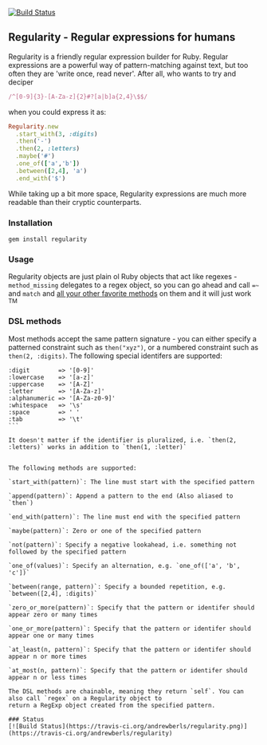 [![Build Status](https://travis-ci.org/ferdinandrosario/regularity.svg)](https://travis-ci.org/ferdinandrosario/regularity)

## Regularity - Regular expressions for humans

Regularity is a friendly regular expression builder for Ruby. Regular expressions are a powerful way of
pattern-matching against text, but too often they are 'write once, read never'. After all, who wants to try and deciper

```ruby
/^[0-9]{3}-[A-Za-z]{2}#?[a|b]a{2,4}\$$/
```

when you could express it as:

```ruby
Regularity.new
  .start_with(3, :digits)
  .then('-')
  .then(2, :letters)
  .maybe('#')
  .one_of(['a','b'])
  .between([2,4], 'a')
  .end_with('$')
```

While taking up a bit more space, Regularity expressions are much more readable than their cryptic counterparts.

### Installation

```
gem install regularity
```

### Usage

Regularity objects are just plain ol Ruby objects that act like regexes - `method_missing` delegates to a regex object,
so you can go ahead and call `=~` and `match` and [all your other favorite methods](http://www.ruby-doc.org/core-1.9.3/Regexp.html)
on them and it will just work <sup>TM</sup>

### DSL methods

Most methods accept the same pattern signature - you can either specify a patterned constraint such as `then("xyz")`,
or a numbered constraint such as `then(2, :digits)`. The following special identifers are supported:

````
:digit        => '[0-9]'
:lowercase    => '[a-z]'
:uppercase    => '[A-Z]'
:letter       => '[A-Za-z]'
:alphanumeric => '[A-Za-z0-9]'
:whitespace   => '\s'
:space        => ' '
:tab          => '\t'
```

It doesn't matter if the identifier is pluralized, i.e. `then(2, :letters)` works in addition to `then(1, :letter)`


The following methods are supported:

`start_with(pattern)`: The line must start with the specified pattern

`append(pattern)`: Append a pattern to the end (Also aliased to `then`)

`end_with(pattern)`: The line must end with the specified pattern

`maybe(pattern)`: Zero or one of the specified pattern

`not(pattern)`: Specify a negative lookahead, i.e. something not followed by the specified pattern

`one_of(values)`: Specify an alternation, e.g. `one_of(['a', 'b', 'c'])`

`between(range, pattern)`: Specify a bounded repetition, e.g. `between([2,4], :digits)`

`zero_or_more(pattern)`: Specify that the pattern or identifer should appear zero or many times

`one_or_more(pattern)`: Specify that the pattern or identifer should appear one or many times

`at_least(n, pattern)`: Specify that the pattern or identifer should appear n or more times

`at_most(n, pattern)`: Specify that the pattern or identifer should appear n or less times

The DSL methods are chainable, meaning they return `self`. You can also call `regex` on a Regularity object to
return a RegExp object created from the specified pattern.

### Status
[![Build Status](https://travis-ci.org/andrewberls/regularity.png)](https://travis-ci.org/andrewberls/regularity)
